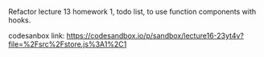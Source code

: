 Refactor lecture 13 homework 1, todo list, to use function components with hooks.

codesanbox link:
https://codesandbox.io/p/sandbox/lecture16-23yt4v?file=%2Fsrc%2Fstore.js%3A1%2C1
